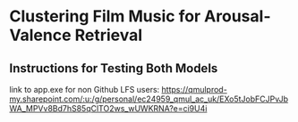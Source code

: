 # Clustering Film Music for Arousal-Valence Retrieval

## Instructions for Testing Both Models

link to app.exe for non Github LFS users: https://qmulprod-my.sharepoint.com/:u:/g/personal/ec24959_qmul_ac_uk/EXo5tJobFCJPvJbWA_MPVv8Bd7hS85qClTO2ws_wUWKRNA?e=ci9U4i
